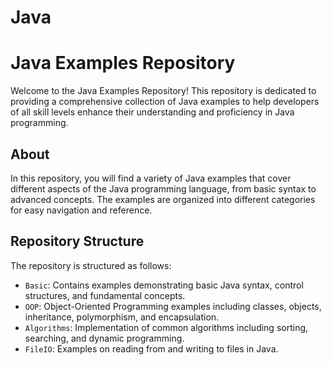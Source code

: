 # Java
# Java Examples Repository

Welcome to the Java Examples Repository! This repository is dedicated to providing a comprehensive collection of Java examples to help developers of all skill levels enhance their understanding and proficiency in Java programming.

## About

In this repository, you will find a variety of Java examples that cover different aspects of the Java programming language, from basic syntax to advanced concepts. The examples are organized into different categories for easy navigation and reference.

## Repository Structure

The repository is structured as follows:

- `Basic`: Contains examples demonstrating basic Java syntax, control structures, and fundamental concepts.
- `OOP`: Object-Oriented Programming examples including classes, objects, inheritance, polymorphism, and encapsulation.
- `Algorithms`: Implementation of common algorithms including sorting, searching, and dynamic programming.
- `FileIO`: Examples on reading from and writing to files in Java.
  
